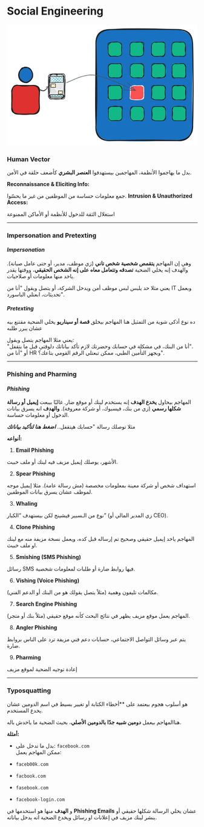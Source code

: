 # Social Engineering

<p align ="center">
    <img src= "/network_security/photo/social_engineering.svg" alt = "social_engineering"
</p>
  
### Human Vector

بدل ما يهاجموا الأنظمة، المهاجمين بيستهدفوا **العنصر البشري** كأضعف حلقة في الأمن.

**Reconnaissance & Eliciting Info:**

جمع معلومات حساسة من الموظفين من غير ما يحسّوا.
**Intrusion & Unauthorized Access:**

استغلال الثقة للدخول للأنظمة أو الأماكن الممنوعة

----
### Impersonation and Pretexting
#### ***Impersonation***
وهي إن المهاجم **يتقمص شخصية شخص تاني** (زي موظف، مدير، أو حتى عامل صيانة).
والهدف إنه يخلي الضحية **تصدقه وتتعامل معاه على إنه الشخص الحقيقي**، ووقتها يقدر ياخد منها معلومات أو صلاحيات.  

يعني مثلا حد يلبس لبس موظف أمن ويدخل الشركة، أو يتصل ويقول "أنا من IT وبعمل تحديثات، ابعتلي الباسورد".

#### ***Pretexting***

ده نوع أذكى شوية من التمثيل هنا المهاجم بيخلق **قصة أو سيناريو** يخلي الضحية مقتنع بيه عشان يبرر طلبه

يعني مثلا المهاجم يتصل ويقول:  
"أنا من البنك، في مشكلة في حسابك وحضرتك لازم تأكد بياناتك دلوقتي قبل ما يتقفل".  
أو  "أنا من HR وبجهز التأمين الطبي، ممكن تبعتلي الرقم القومي بتاعك؟".

---
### Phishing and Pharming

#### ***Phishing***

المهاجم بيحاول **يخدع الهدف** إنه يستخدم لينك أو موقع ضار. غالبًا بيبعت **إيميل أو رسالة شكلها رسمي** (زي من بنك، فيسبوك، أو شركة معروفة).
**والهدف** انه يسرق بيانات الدخول أو معلومات حساسة.

مثلا توصلك رسالة "حسابك هيتقفل.. ***اضغط هنا لتأكيد بياناتك***

 **أنواعه:**

1. **Email Phishing**

 الأشهر، يوصلك إيميل مزيف فيه لينك أو ملف خبيث.

2. **Spear Phishing** 

استهداف شخص أو شركة معينة بمعلومات مخصصة (مش رسالة عامة).
مثلا إيميل موجه لموظف عشان يسرق بيانات الموظفين.

3. **Whaling** 

نوع من الـسبير فيشينج لكن بيستهدف “الكبار” (زي المدير المالي أو CEO).

4. **Clone Phishing**

المهاجم ياخد إيميل حقيقي وصحيح تم إرساله قبل كده، ويعمل نسخة مزيفة منه مع لينك او ملف خبيث.

5. **Smishing (SMS Phishing)**

 رسائل SMS فيها روابط ضارة أو طلبات لمعلومات شخصية.

6. **Vishing (Voice Phishing)** 

مكالمات تليفون وهمية (مثلاً يتصل يقولك هو من البنك أو الدعم الفني).
  
7. **Search Engine Phishing**

المهاجم يعمل موقع مزيف يظهر في نتائج البحث كأنه موقع حقيقي (مثلاً بنك أو متجر).
 
8. **Angler Phishing**

يتم عبر وسائل التواصل الاجتماعي، حسابات دعم فني مزيفة ترد على الناس بروابط ضارة.

9. **Pharming** 

إعادة توجيه الضحية لموقع مزيف

---
### Typosquatting

هو أسلوب هجوم بيعتمد على **أخطاء الكتابة أو تغيير بسيط في اسم الدومين عشان يخدع المستخدم.

هناالمهاجم بيعمل **دومين شبيه جدًا بالدومين الأصلي**، بحيث الضحية ما ياخدش باله.

**أمثلة:**

- بدل ما تدخل على: `facebook.com`  
    ممكن المهاجم يعمل:

- `faceb00k.com` 
- `facbook.com` 
- `fasebook.com`
- `facebook-login.com`
   

و **الهدف** منها هو استخدمها في **Phishing Emails** عشان يخلي الرسالة شكلها حقيقي أو ينشر لينك مزيف في إعلانات او رسائل ويخدع الضحية انه يدخل بياناته.
